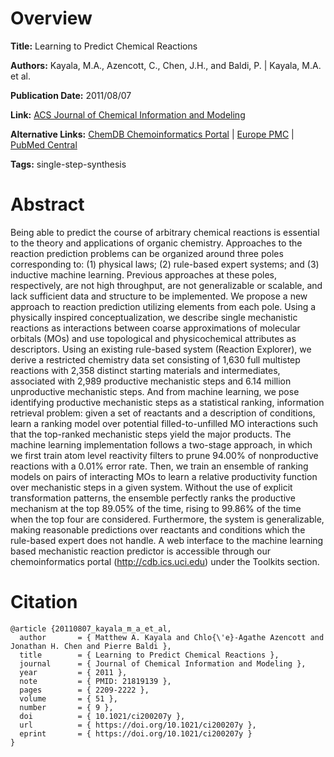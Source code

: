 # Overview
**Title:**
Learning to Predict Chemical Reactions

**Authors:**
Kayala, M.A., Azencott, C., Chen, J.H., and Baldi, P. |
Kayala, M.A. et al.

**Publication Date:**
2011/08/07

**Link:**
[ACS Journal of Chemical Information and Modeling](https://pubs.acs.org/doi/abs/10.1021/ci200207y)

**Alternative Links:**
[ChemDB Chemoinformatics Portal](https://cdb.ics.uci.edu) |
[Europe PMC](https://europepmc.org/article/med/21819139) |
[PubMed Central](https://pmc.ncbi.nlm.nih.gov/articles/PMC3193800)

**Tags:**
single-step-synthesis


# Abstract
Being able to predict the course of arbitrary chemical reactions is essential to the theory and applications of organic chemistry.
Approaches to the reaction prediction problems can be organized around three poles corresponding to: (1) physical laws; (2) rule-based expert systems; and (3) inductive machine learning.
Previous approaches at these poles, respectively, are not high throughput, are not generalizable or scalable, and lack sufficient data and structure to be implemented.
We propose a new approach to reaction prediction utilizing elements from each pole.
Using a physically inspired conceptualization, we describe single mechanistic reactions as interactions between coarse approximations of molecular orbitals (MOs) and use topological and physicochemical attributes as descriptors.
Using an existing rule-based system (Reaction Explorer), we derive a restricted chemistry data set consisting of 1,630 full multistep reactions with 2,358 distinct starting materials and intermediates, associated with 2,989 productive mechanistic steps and 6.14 million unproductive mechanistic steps.
And from machine learning, we pose identifying productive mechanistic steps as a statistical ranking, information retrieval problem: given a set of reactants and a description of conditions, learn a ranking model over potential filled-to-unfilled MO interactions such that the top-ranked mechanistic steps yield the major products.
The machine learning implementation follows a two-stage approach, in which we first train atom level reactivity filters to prune 94.00% of nonproductive reactions with a 0.01% error rate.
Then, we train an ensemble of ranking models on pairs of interacting MOs to learn a relative productivity function over mechanistic steps in a given system.
Without the use of explicit transformation patterns, the ensemble perfectly ranks the productive mechanism at the top 89.05% of the time, rising to 99.86% of the time when the top four are considered.
Furthermore, the system is generalizable, making reasonable predictions over reactants and conditions which the rule-based expert does not handle.
A web interface to the machine learning based mechanistic reaction predictor is accessible through our chemoinformatics portal (http://cdb.ics.uci.edu) under the Toolkits section.


# Citation
```
@article {20110807_kayala_m_a_et_al,
  author       = { Matthew A. Kayala and Chlo{\'e}-Agathe Azencott and Jonathan H. Chen and Pierre Baldi },
  title        = { Learning to Predict Chemical Reactions },
  journal      = { Journal of Chemical Information and Modeling },
  year         = { 2011 },
  note         = { PMID: 21819139 },
  pages        = { 2209-2222 },
  volume       = { 51 },
  number       = { 9 },
  doi          = { 10.1021/ci200207y },
  url          = { https://doi.org/10.1021/ci200207y },
  eprint       = { https://doi.org/10.1021/ci200207y }
}
```
